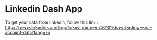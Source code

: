 # Linkedin Dash App
To get your data from linkedin, follow this link :  https://www.linkedin.com/help/linkedin/answer/50191/downloading-your-account-data?lang=en
